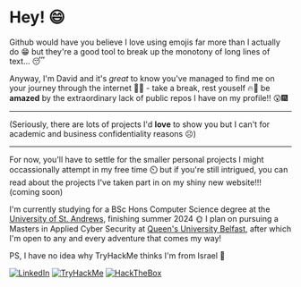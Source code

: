 # Hey! 😄

Github would have you believe I love using emojis far more than I actually do 😁 but they're a good tool to break up the monotony of long lines of text... 😴

Anyway, I'm David and it's *great* to know you've managed to find me on your journey through the internet 🏄‍♂️ - take a break, rest youself 🔥🍵 be **amazed** by the extraordinary lack of public repos I have on my profile!! 😲🎆 

---

(Seriously, there are lots of projects I'd **love** to show you but I can't for academic and business confidentiality reasons ☹️)

---

For now, you'll have to settle for the smaller personal projects I might occassionally attempt in my free time ⏲️ but if you're still intrigued, you can read about the projects I've taken part in on my shiny new website!!! (coming soon)

I'm currently studying for a BSc Hons Computer Science degree at the [University of St. Andrews](https://www.st-andrews.ac.uk/), finishing summer 2024 🌞 I plan on pursuing a Masters in Applied Cyber Security at [Queen's University Belfast](https://www.qub.ac.uk/), after which I'm open to any and every adventure that comes my way! 

PS, I have no idea why TryHackMe thinks I'm from Israel 🤨

[![LinkedIn](https://img.shields.io/badge/LinkedIn-0A66C2.svg?style=for-the-badge&logo=LinkedIn&logoColor=white)](https://www.linkedin.com/in/davidkennedy02) 
[![TryHackMe](https://img.shields.io/badge/TryHackMe-212C42.svg?style=for-the-badge&logo=TryHackMe&logoColor=white)](https://tryhackme.com/p/davidkennedy02)
[![HackTheBox](https://img.shields.io/badge/Hack%20The%20Box-9FEF00.svg?style=for-the-badge&logo=Hack-The-Box&logoColor=black)](https://app.hackthebox.com/profile/1620920)
